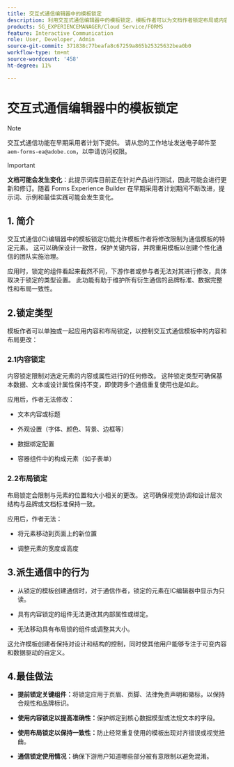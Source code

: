 ```yaml
---
title: 交互式通信编辑器中的模板锁定
description: 利用交互式通信编辑器中的模板锁定，模板作者可以为文档作者锁定布局或内容。
products: SG_EXPERIENCEMANAGER/Cloud Service/FORMS
feature: Interactive Communication
role: User, Developer, Admin
source-git-commit: 371838c77beafa8c67259a865b25325632bea0b0
workflow-type: tm+mt
source-wordcount: '458'
ht-degree: 11%

---
```



# 交互式通信编辑器中的模板锁定

>[!NOTE]
>
> 交互式通信功能在早期采用者计划下提供。 请从您的工作地址发送电子邮件至 `aem-forms-ea@adobe.com`，以申请访问权限。

>[!IMPORTANT]
>
> **文档可能会发生变化**：此提示词库目前正在针对产品进行测试，因此可能会进行更新和修订。随着 Forms Experience Builder 在早期采用者计划期间不断改进，提示词、示例和最佳实践可能会发生变化。

## &#x200B;1. 简介

交互式通信(IC)编辑器中的模板锁定功能允许模板作者将修改限制为通信模板的特定元素。 这可以确保设计一致性，保护关键内容，并跨重用模板以创建个性化通信的团队实施治理。

应用时，锁定的组件看起来截然不同，下游作者或参与者无法对其进行修改，具体取决于锁定的类型设置。 此功能有助于维护所有衍生通信的品牌标准、数据完整性和布局一致性。

## 2.锁定类型

模板作者可以单独或一起应用内容和布局锁定，以控制交互式通信模板中的内容和布局更改：

### 2.1内容锁定

内容锁定限制对选定元素的内容或属性进行的任何修改。 这种锁定类型可确保基本数据、文本或设计属性保持不变，即使跨多个通信重复使用也是如此。

应用后，作者无法修改：

- 文本内容或标题

- 外观设置（字体、颜色、背景、边框等）

- 数据绑定配置

- 容器组件中的构成元素（如子表单）

### 2.2布局锁定

布局锁定会限制与元素的位置和大小相关的更改。 这可确保视觉协调和设计层次结构与品牌或文档标准保持一致。

应用后，作者无法：

- 将元素移动到页面上的新位置

- 调整元素的宽度或高度

## 3.派生通信中的行为

- 从锁定的模板创建通信时，对于通信作者，锁定的元素在IC编辑器中显示为只读。

- 具有内容锁定的组件无法更改其内部属性或绑定。

- 无法移动具有布局锁的组件或调整其大小。

这允许模板创建者保持对设计和结构的控制，同时使其他用户能够专注于可变内容和数据驱动的自定义。

## 4.最佳做法

- **提前锁定关键组件：**&#x200B;将锁定应用于页眉、页脚、法律免责声明和徽标，以保持合规性和品牌标识。

- **使用内容锁定以提高准确性：**&#x200B;保护绑定到核心数据模型或法规文本的字段。

- **使用布局锁定以保持一致性：**&#x200B;防止经常重复使用的模板出现对齐错误或视觉扭曲。

- **通信锁定使用情况：**&#x200B;确保下游用户知道哪些部分被有意限制以避免混淆。
